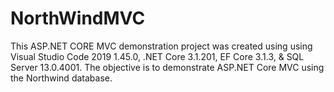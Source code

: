 # NorthWindMVC
This ASP.NET CORE MVC demonstration project was created using using Visual Studio Code 2019 1.45.0, .NET Core 3.1.201, EF Core 3.1.3, & SQL Server 13.0.4001.  The objective is to demonstrate ASP.NET Core MVC using the Northwind database.